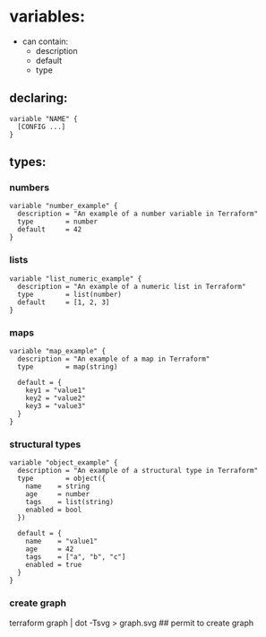 # variables:
* can contain:
	* description 
	* default
	* type
## declaring:
```
variable "NAME" {
  [CONFIG ...]
}
```
## types: 
### numbers
```
variable "number_example" {
  description = "An example of a number variable in Terraform"
  type        = number
  default     = 42
}
```
### lists
```
variable "list_numeric_example" {
  description = "An example of a numeric list in Terraform"
  type        = list(number)
  default     = [1, 2, 3]
}
```
### maps
```
variable "map_example" {
  description = "An example of a map in Terraform"
  type        = map(string)

  default = {
    key1 = "value1"
    key2 = "value2"
    key3 = "value3"
  }
}
```
### structural types
```
variable "object_example" {
  description = "An example of a structural type in Terraform"
  type        = object({
    name    = string
    age     = number
    tags    = list(string)
    enabled = bool
  })

  default = {
    name    = "value1"
    age     = 42
    tags    = ["a", "b", "c"]
    enabled = true
  }
}
```
### create graph
terraform graph | dot -Tsvg > graph.svg   ## permit to create graph
